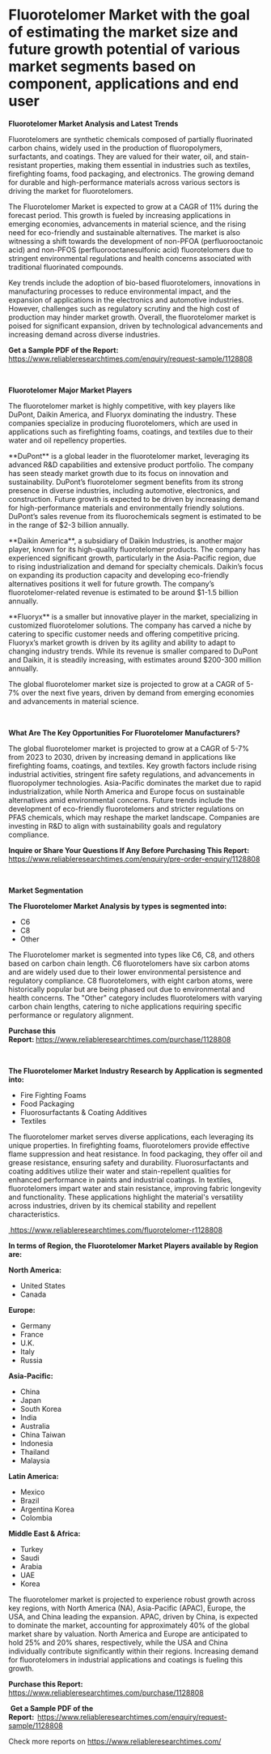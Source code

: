 <p><h1>Fluorotelomer Market with the goal of estimating the market size and future growth potential of various market segments based on component, applications and end user</h1></p><p><strong>Fluorotelomer Market Analysis and Latest Trends</strong></p>
<p><p>Fluorotelomers are synthetic chemicals composed of partially fluorinated carbon chains, widely used in the production of fluoropolymers, surfactants, and coatings. They are valued for their water, oil, and stain-resistant properties, making them essential in industries such as textiles, firefighting foams, food packaging, and electronics. The growing demand for durable and high-performance materials across various sectors is driving the market for fluorotelomers.</p><p>The Fluorotelomer Market is expected to grow at a CAGR of 11% during the forecast period. This growth is fueled by increasing applications in emerging economies, advancements in material science, and the rising need for eco-friendly and sustainable alternatives. The market is also witnessing a shift towards the development of non-PFOA (perfluorooctanoic acid) and non-PFOS (perfluorooctanesulfonic acid) fluorotelomers due to stringent environmental regulations and health concerns associated with traditional fluorinated compounds.</p><p>Key trends include the adoption of bio-based fluorotelomers, innovations in manufacturing processes to reduce environmental impact, and the expansion of applications in the electronics and automotive industries. However, challenges such as regulatory scrutiny and the high cost of production may hinder market growth. Overall, the fluorotelomer market is poised for significant expansion, driven by technological advancements and increasing demand across diverse industries.</p></p>
<p><strong>Get a Sample PDF of the Report:&nbsp;</strong> <a href="https://www.reliableresearchtimes.com/enquiry/request-sample/1128808?utm_campaign=2137&utm_medium=2&utm_source=Github&utm_content=ia&utm_term=24012025&utm_id=fluorotelomer">https://www.reliableresearchtimes.com/enquiry/request-sample/1128808</a></p>
<p>&nbsp;</p>
<p><strong>Fluorotelomer Major Market Players</strong></p>
<p><p>The fluorotelomer market is highly competitive, with key players like DuPont, Daikin America, and Fluoryx dominating the industry. These companies specialize in producing fluorotelomers, which are used in applications such as firefighting foams, coatings, and textiles due to their water and oil repellency properties.</p><p>**DuPont** is a global leader in the fluorotelomer market, leveraging its advanced R&D capabilities and extensive product portfolio. The company has seen steady market growth due to its focus on innovation and sustainability. DuPont’s fluorotelomer segment benefits from its strong presence in diverse industries, including automotive, electronics, and construction. Future growth is expected to be driven by increasing demand for high-performance materials and environmentally friendly solutions. DuPont’s sales revenue from its fluorochemicals segment is estimated to be in the range of $2-3 billion annually.</p><p>**Daikin America**, a subsidiary of Daikin Industries, is another major player, known for its high-quality fluorotelomer products. The company has experienced significant growth, particularly in the Asia-Pacific region, due to rising industrialization and demand for specialty chemicals. Daikin’s focus on expanding its production capacity and developing eco-friendly alternatives positions it well for future growth. The company’s fluorotelomer-related revenue is estimated to be around $1-1.5 billion annually.</p><p>**Fluoryx** is a smaller but innovative player in the market, specializing in customized fluorotelomer solutions. The company has carved a niche by catering to specific customer needs and offering competitive pricing. Fluoryx’s market growth is driven by its agility and ability to adapt to changing industry trends. While its revenue is smaller compared to DuPont and Daikin, it is steadily increasing, with estimates around $200-300 million annually.</p><p>The global fluorotelomer market size is projected to grow at a CAGR of 5-7% over the next five years, driven by demand from emerging economies and advancements in material science.</p></p>
<p>&nbsp;</p>
<p><strong>What Are The Key Opportunities For Fluorotelomer Manufacturers?</strong></p>
<p><p>The global fluorotelomer market is projected to grow at a CAGR of 5-7% from 2023 to 2030, driven by increasing demand in applications like firefighting foams, coatings, and textiles. Key growth factors include rising industrial activities, stringent fire safety regulations, and advancements in fluoropolymer technologies. Asia-Pacific dominates the market due to rapid industrialization, while North America and Europe focus on sustainable alternatives amid environmental concerns. Future trends include the development of eco-friendly fluorotelomers and stricter regulations on PFAS chemicals, which may reshape the market landscape. Companies are investing in R&D to align with sustainability goals and regulatory compliance.</p></p>
<p><strong>Inquire or Share Your Questions If Any Before Purchasing This Report:</strong> <a href="https://www.reliableresearchtimes.com/enquiry/pre-order-enquiry/1128808?utm_campaign=2137&utm_medium=2&utm_source=Github&utm_content=ia&utm_term=24012025&utm_id=fluorotelomer">https://www.reliableresearchtimes.com/enquiry/pre-order-enquiry/1128808</a></p>
<p>&nbsp;</p>
<p><strong>Market Segmentation</strong></p>
<p><strong>The Fluorotelomer Market Analysis by types is segmented into:</strong></p>
<p><ul><li>C6</li><li>C8</li><li>Other</li></ul></p>
<p><p>The Fluorotelomer market is segmented into types like C6, C8, and others based on carbon chain length. C6 fluorotelomers have six carbon atoms and are widely used due to their lower environmental persistence and regulatory compliance. C8 fluorotelomers, with eight carbon atoms, were historically popular but are being phased out due to environmental and health concerns. The "Other" category includes fluorotelomers with varying carbon chain lengths, catering to niche applications requiring specific performance or regulatory alignment.</p></p>
<p><strong>Purchase this Report:&nbsp;</strong><a href="https://www.reliableresearchtimes.com/purchase/1128808?utm_campaign=2137&utm_medium=2&utm_source=Github&utm_content=ia&utm_term=24012025&utm_id=fluorotelomer">https://www.reliableresearchtimes.com/purchase/1128808</a></p>
<p>&nbsp;</p>
<p><strong>The Fluorotelomer Market Industry Research by Application is segmented into:</strong></p>
<p><ul><li>Fire Fighting Foams</li><li>Food Packaging</li><li>Fluorosurfactants & Coating Additives</li><li>Textiles</li></ul></p>
<p><p>The fluorotelomer market serves diverse applications, each leveraging its unique properties. In firefighting foams, fluorotelomers provide effective flame suppression and heat resistance. In food packaging, they offer oil and grease resistance, ensuring safety and durability. Fluorosurfactants and coating additives utilize their water and stain-repellent qualities for enhanced performance in paints and industrial coatings. In textiles, fluorotelomers impart water and stain resistance, improving fabric longevity and functionality. These applications highlight the material's versatility across industries, driven by its chemical stability and repellent characteristics.</p></p>
<p><a href="https://www.reliableresearchtimes.com/fluorotelomer-r1128808?utm_campaign=2137&utm_medium=2&utm_source=Github&utm_content=ia&utm_term=24012025&utm_id=fluorotelomer">&nbsp;https://www.reliableresearchtimes.com/fluorotelomer-r1128808</a></p>
<p><strong>In terms of Region, the Fluorotelomer Market Players available by Region are:</strong></p>
<p>
    <p> <strong> North America: </strong>
        <ul>
            <li>United States</li>
            <li>Canada</li>
        </ul>
        </p> 
    <p> <strong> Europe: </strong>
        <ul>
            <li>Germany</li>
            <li>France</li>
            <li>U.K.</li>
            <li>Italy</li>
            <li>Russia</li>
        </ul>
        </p> 
    <p> <strong> Asia-Pacific: </strong>
        <ul>
            <li>China</li>
            <li>Japan</li>
            <li>South Korea</li>
            <li>India</li>
            <li>Australia</li>
            <li>China Taiwan</li>
            <li>Indonesia</li>
            <li>Thailand</li>
            <li>Malaysia</li>
        </ul>
        </p> 
    <p> <strong> Latin America: </strong>
        <ul>
            <li>Mexico</li>
            <li>Brazil</li>
            <li>Argentina Korea</li>
            <li>Colombia</li>
        </ul>
        </p> 
    <p> <strong> Middle East & Africa: </strong>
        <ul>
            <li>Turkey</li>
            <li>Saudi</li>
            <li>Arabia</li>
            <li>UAE</li>
            <li>Korea</li>
        </ul>
    </p>
    </p>
<p><p>The fluorotelomer market is projected to experience robust growth across key regions, with North America (NA), Asia-Pacific (APAC), Europe, the USA, and China leading the expansion. APAC, driven by China, is expected to dominate the market, accounting for approximately 40% of the global market share by valuation. North America and Europe are anticipated to hold 25% and 20% shares, respectively, while the USA and China individually contribute significantly within their regions. Increasing demand for fluorotelomers in industrial applications and coatings is fueling this growth.</p></p>
<p><strong>Purchase this Report: </strong><a href="https://www.reliableresearchtimes.com/purchase/1128808?utm_campaign=2137&utm_medium=2&utm_source=Github&utm_content=ia&utm_term=24012025&utm_id=fluorotelomer">https://www.reliableresearchtimes.com/purchase/1128808</a></p>
<p>&nbsp;<strong>Get a Sample PDF of the Report:&nbsp;&nbsp;</strong><a href="https://www.reliableresearchtimes.com/enquiry/request-sample/1128808?utm_campaign=2137&utm_medium=2&utm_source=Github&utm_content=ia&utm_term=24012025&utm_id=fluorotelomer">https://www.reliableresearchtimes.com/enquiry/request-sample/1128808</a></p>
<p><strong></strong></p>
<p>Check more reports on <a href="https://www.reliableresearchtimes.com/?utm_campaign=2137&utm_medium=2&utm_source=Github&utm_content=ia&utm_term=24012025&utm_id=fluorotelomer">https://www.reliableresearchtimes.com/</a></p>